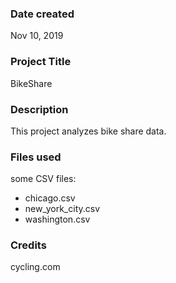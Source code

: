 ### Date created
Nov 10, 2019

### Project Title
BikeShare

### Description
This project analyzes bike share data.

### Files used
some CSV files:
- chicago.csv
- new_york_city.csv
- washington.csv

### Credits
cycling.com
